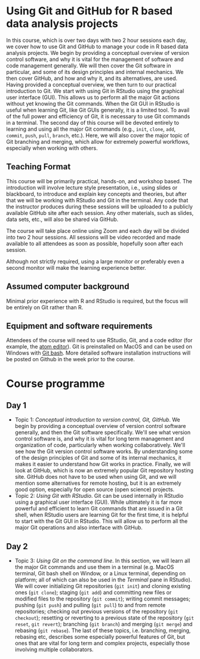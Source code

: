 # Using Git and GitHub for R based data analysis projects

In this course, which is over two days with two 2 hour sessions each day, we cover how to use Git and GitHub to manage your code in R based data analysis projects.
We begin by providing a conceptual overview of version control software, and why it is vital for the management of software and code management generally.
We will then cover the Git software in particular, and some of its design principles and internal mechanics.
We then cover GitHub, and how and why it, and its alternatives, are used.
Having provided a conceptual overview, we then turn to our practical introduction to Git.
We start with using Git in RStudio using the graphical user interface (GUI).
This allows us to perform all the major Git actions without yet knowing the Git commands.
When the Git GUI in RStudio is useful when learning Git, like Git GUIs generally, it is a limited tool.
To avail of the full power and efficiency of Git, it is necessary to use Git commands in a terminal.
The second day of this course will be devoted entirely to learning and using all the major Git commands (e.g., `init`, `clone`, `add`, `commit`, `push`, `pull`, `branch`, etc.).
Here, we will also cover the major topic of Git branching and merging, which allow for extremely powerful workflows, especially when working with others.

## Teaching Format

This course will be primarily practical, hands-on, and workshop based. The introduction will involve lecture style presentation, i.e., using slides or blackboard, to introduce and explain key concepts and theories, but after that we will be working with RStudio and Git in the terminal. Any code that the instructor produces during these sessions will be uploaded to a publicly available GitHub site after each session.
Any other materials, such as slides, data sets, etc., will also be shared via GitHub.

The course will take place online using Zoom and each day will be divided into two 2 hour sessions. All sessions will be video recorded and made available to all attendees as soon as possible, hopefully soon after each session.

Although not strictly required, using a large monitor or preferably even a second monitor will make the learning experience better.

## Assumed computer background

Minimal prior experience with R and RStudio is required, but the focus will be entirely on Git rather than R.

## Equipment and software requirements

Attendees of the course will need to use RStudio, Git, and a code editor (for example, the [atom editor](https://atom.io/)).
Git is preinstalled on MacOS and can be used on Windows with [Git bash](https://gitforwindows.org/).
More detailed software installation instructions will be posted on Github in the week prior to the course.

# Course programme

## Day 1

* Topic 1: *Conceptual introduction to version control, Git, GitHub*.
We begin by providing a conceptual overview of version control software generally, and then the Git software specifically.
We'll see what version control software is, and why it is vital for long term management and organization of code, particularly when working collaboratively.
We'll see how the Git version control software works. By understanding some of the design principles of Git and some of its internal mechanics, it makes it easier to understand how Git works in practice.
Finally, we will look at GitHub, which is now an extremely popular Git repository hosting site.
GitHub does not have to be used when using Git, and we will mention some alternatives for remote hosting, but it is an extremely good option, especially for open source (open science) projects.
 * Topic 2: *Using Git with RStudio*. Git can be used internally in RStudio using a graphical user interface (GUI). While ultimately it is far more powerful and efficient to learn Git commands that are issued in a Git shell, when RStudio users are learning Git for the first time, it is helpful to start with the Git GUI in RStudio. This will allow us to perform all the major Git operations and also interface with GitHub.

## Day 2

* Topic 3: *Using Git on the command line*. In this section, we will learn all the major Git commands and use them in a terminal (e.g. MacOS terminal, Git bash shell on Window, or a Linux terminal, depending on platform; all of which can also be used in the *Terminal* pane in RStudio). We will cover initializing Git repositories (`git init`) and cloning existing ones (`git clone`); staging (`git add`) and committing new files or modified files to the repository (`git commit`); writing commit messages; pushing (`git push`) and pulling (`git pull`) to and from remote repositories; checking out previous versions of the repository (`git checkout`); resetting or reverting to a previous state of the repository (`git reset`, `git revert`); branching (`git branch`) and merging (`git merge`) and rebasing (`git rebase`).
The last of these topics, i.e. branching, merging, rebasing etc, describes some especially powerful features of Git, but ones that are vital for long term and complex projects, especially those involving multiple collaborators.


####
